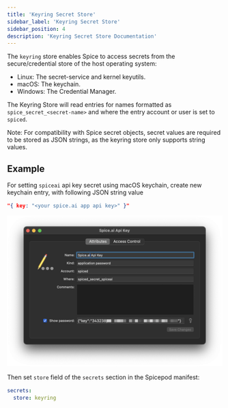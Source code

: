 ```yaml
---
title: 'Keyring Secret Store'
sidebar_label: 'Keyring Secret Store'
sidebar_position: 4
description: 'Keyring Secret Store Documentation'
---
```


The `keyring` store enables Spice to access secrets from the secure/credential store of the host operating system:

- Linux: The secret-service and kernel keyutils.
- macOS: The keychain.
- Windows: The Credential Manager.

The Keyring Store will read entries for names formatted as `spice_secret_<secret-name>` and where the entry account or user is set to `spiced`.

Note: For compatibility with Spice secret objects, secret values are required to be stored as JSON strings, as the keyring store only supports string values.

## Example

For setting `spiceai` api key secret using macOS keychain, create new keychain entry, with following JSON string value

```json
"{ key: "<your spice.ai app api key>" }"
```

<img src="/img/secrets-keychain-example.png" alt="" width="800" />

Then set `store` field of the `secrets` section in the Spicepod manifest:

```yaml
secrets:
  store: keyring
```
